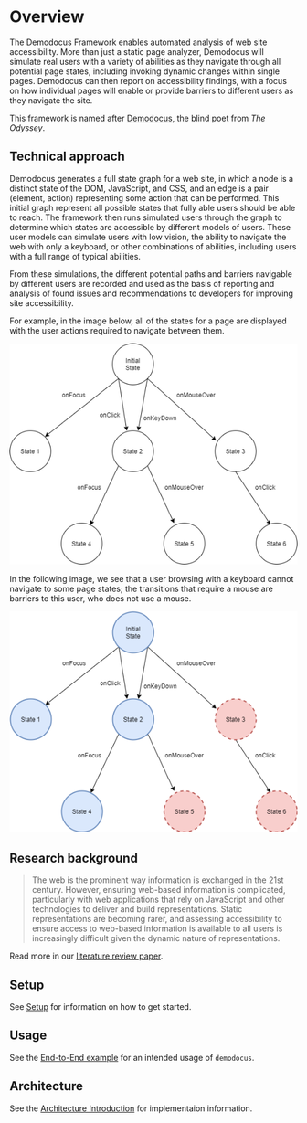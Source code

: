 # Overview

The Demodocus Framework enables automated analysis of web site accessibility.
More than just a static page analyzer, Demodocus will simulate real users with
a variety of abilities as they navigate through all potential page states,
including invoking dynamic changes within single pages. Demodocus can then
report on accessibility findings, with a focus on how individual pages will
enable or provide barriers to different users as they navigate the site.

This framework is named after [Demodocus](https://en.wikipedia.org/wiki/Demodocus_(Odyssey_character)),
the blind poet from *The Odyssey*. 

## Technical approach

Demodocus generates a full state graph for a web site, in which a node is a
distinct state of the DOM, JavaScript, and CSS, and an edge is a pair (element,
action) representing some action that can be performed. This initial graph
represent all possible states that fully able users should be able to reach. The
framework then runs simulated users through the graph to determine which states
are accessible by different models of users. These user models can simulate
users with low vision, the ability to navigate the web with only a keyboard, or
other combinations of abilities, including users with a full range of typical
abilities.

From these simulations, the different potential paths and barriers navigable by
different users are recorded and used as the basis of reporting and analysis of
found issues and recommendations to developers for improving site accessibility.

For example, in the image below, all of the states for a page are displayed
with the user actions required to navigate between them.

![Page state graph](images/omni-graph.png)

In the following image, we see that a user browsing with a keyboard cannot
navigate to some page states; the transitions that require a mouse are barriers
to this user, who does not use a mouse.

![Keyboard user graph](images/keyboard-graph.png)

## Research background

> The web is the prominent way information is exchanged in the 21st century.
However, ensuring web-based information is complicated, particularly with web
applications that rely on JavaScript and other technologies to deliver and build
representations. Static representations are becoming rarer, and assessing
accessibility to ensure access to web-based information is available to all
users is increasingly difficult given the dynamic nature of representations.

Read more in our [literature review paper](https://arxiv.org/pdf/1908.02804.pdf).

## Setup

See [Setup](setup.md) for information on how to get started.

## Usage

See the [End-to-End example](end_to_end.md) for an intended usage of `demodocus`.

## Architecture

See the [Architecture Introduction](introduction.md) for implementaion
information. 